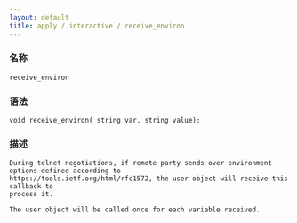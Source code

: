 ```yaml
---
layout: default
title: apply / interactive / receive_environ
---
```


### 名称

    receive_environ

### 语法

    void receive_environ( string var, string value);

### 描述

    During telnet negotiations, if remote party sends over environment options defined according to
    https://tools.ietf.org/html/rfc1572, the user object will receive this callback to
    process it.

    The user object will be called once for each variable received.
